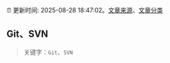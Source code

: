 :alarm_clock: 更新时间: 2025-08-28 18:47:02。[文章来源](/README.md)、[文章分类](/TAGS.md)

## Git、SVN


> 关键字：`Git`、`SVN`



